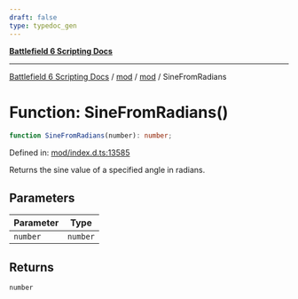 ```yaml
---
draft: false
type: typedoc_gen
---
```


[**Battlefield 6 Scripting Docs**](../../../_index.md)

***

[Battlefield 6 Scripting Docs](../../../_index.md) / [mod](../../_index.md) / [mod](../_index.md) / SineFromRadians

# Function: SineFromRadians()

```ts
function SineFromRadians(number): number;
```

Defined in: [mod/index.d.ts:13585](https://github.com/battlefield-portal-community/portal-docs/blob/6d87e21c5922a3efb03c634dbe98e5fe6e797672/generators/santiago/mod/index.d.ts#L13585)

Returns the sine value of a specified angle in radians.

## Parameters

| Parameter | Type |
| ------ | ------ |
| `number` | `number` |

## Returns

`number`
